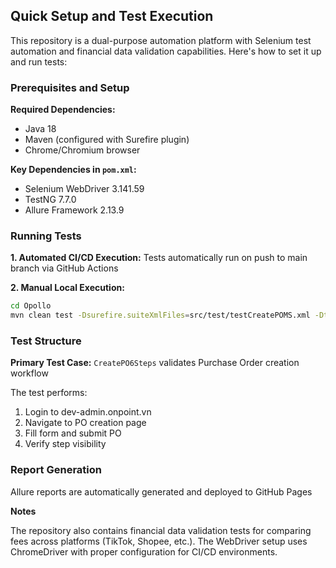 ## Quick Setup and Test Execution

This repository is a dual-purpose automation platform with Selenium test automation and financial data validation capabilities. Here's how to set it up and run tests:

### Prerequisites and Setup

**Required Dependencies:**
- Java 18
- Maven (configured with Surefire plugin)
- Chrome/Chromium browser

**Key Dependencies in `pom.xml`:**
- Selenium WebDriver 3.141.59
- TestNG 7.7.0
- Allure Framework 2.13.9

### Running Tests

**1. Automated CI/CD Execution:**
Tests automatically run on push to main branch via GitHub Actions

**2. Manual Local Execution:**
```bash
cd Opollo
mvn clean test -Dsurefire.suiteXmlFiles=src/test/testCreatePOMS.xml -DtestingUrl=https://dev-admin.onpoint.vn
```

### Test Structure

**Primary Test Case:** `CreatePO6Steps` validates Purchase Order creation workflow

The test performs:
1. Login to dev-admin.onpoint.vn
2. Navigate to PO creation page
3. Fill form and submit PO
4. Verify step visibility

### Report Generation

Allure reports are automatically generated and deployed to GitHub Pages

**Notes**

The repository also contains financial data validation tests for comparing fees across platforms (TikTok, Shopee, etc.). The WebDriver setup uses ChromeDriver with proper configuration for CI/CD environments.
